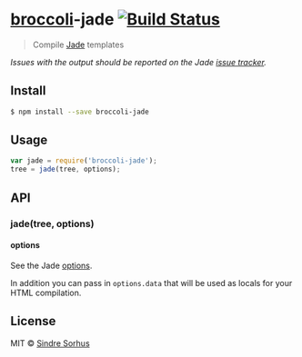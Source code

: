 # [broccoli](https://github.com/joliss/broccoli)-jade [![Build Status](https://travis-ci.org/sindresorhus/broccoli-jade.svg?branch=master)](https://travis-ci.org/sindresorhus/broccoli-jade)

> Compile [Jade](https://github.com/visionmedia/jade) templates

*Issues with the output should be reported on the Jade [issue tracker](https://github.com/visionmedia/jade/issues).*


## Install

```sh
$ npm install --save broccoli-jade
```


## Usage

```js
var jade = require('broccoli-jade');
tree = jade(tree, options);
```


## API

### jade(tree, options)

#### options

See the Jade [options](http://jade-lang.com/api/).

In addition you can pass in `options.data` that will be used as locals for your HTML compilation.


## License

MIT © [Sindre Sorhus](http://sindresorhus.com)
